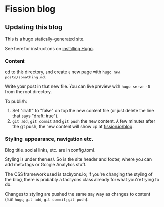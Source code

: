 # Fission blog

## Updating this blog

This is a hugo statically-generated site.

See here for instructions on [installing Hugo](https://gohugo.io/getting-started/installing/).

### Content 

cd to this directory, and create a new page with `hugo new
posts/something.md`.

Write your post in that new file. You can live preview with `hugo
serve -D` from the root directory.

To publish:
 1. Set "draft" to "false" on top the new content file (or just delete
    the line that says "draft: true").
 3. `git add`, `git commit` and `git push` the new content. A few
    minutes after the git push, the new content will show up at
    [fission.io/blog](http://fission.io/blog).

### Styling, appearance, navigation etc.

Blog title, social links, etc. are in config.toml.

Styling is under themes/.  So is the site header and footer, where you
can add meta tags or Google Analytics stuff.

The CSS framework used is tachyons.io; if you're changing the styling
of the blog, there is probably a tachyons class already for what
you're trying to do.

Changes to styling are pushed the same say way as changes to content
(run `hugo`; `git add`; `git commit`; `git push`).
